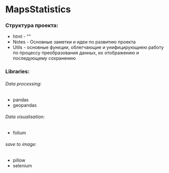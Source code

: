 # MapsStatistics

### Структура проекта:
- html - ""
- Notes - Основные заметки и идеи по развитию проекта
- Utils - основные функции, облегчающие и унифицирующиею работу по процессу преобразования данных, их отображению и последующему сохранению

### Libraries:
###### Data processing:
- pandas
- geopandas

###### Data visualisation:
- folium

###### save to image:
- pillow
- selenium
